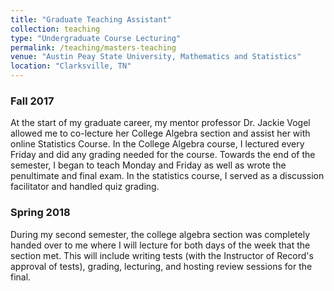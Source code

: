 ```yaml
---
title: "Graduate Teaching Assistant"
collection: teaching
type: "Undergraduate Course Lecturing"
permalink: /teaching/masters-teaching
venue: "Austin Peay State University, Mathematics and Statistics"
location: "Clarksville, TN"
---
```


### Fall 2017
At the start of my graduate career, my mentor professor Dr. Jackie Vogel allowed me to co-lecture her College Algebra section and assist her with online Statistics Course. In the College Algebra course, I lectured every Friday and did any grading needed for the course. Towards the end of the semester, I began to teach Monday and Friday as well as wrote the penultimate and final exam. In the statistics course, I served as a discussion facilitator and handled quiz grading.

### Spring 2018
During my second semester, the college algebra section was completely handed over to me where I will lecture for both days of the week that the section met. This will include writing tests (with the Instructor of Record's approval of tests), grading, lecturing, and hosting review sessions for the final.